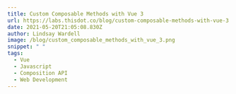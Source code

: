 ```yaml
---
title: Custom Composable Methods with Vue 3
url: https://labs.thisdot.co/blog/custom-composable-methods-with-vue-3
date: 2021-05-20T21:05:08.830Z
author: Lindsay Wardell
image: /blog/custom_composable_methods_with_vue_3.png
snippet: " "
tags:
  - Vue
  - Javascript
  - Composition API
  - Web Development
---
```

